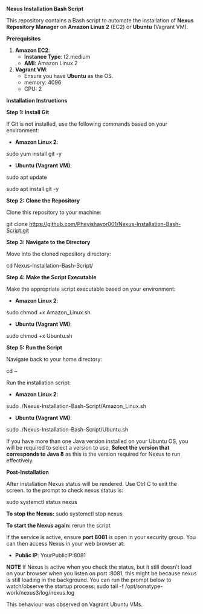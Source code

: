 **Nexus Installation Bash Script**

This repository contains a Bash script to automate the installation of **Nexus Repository Manager** on **Amazon Linux 2** (EC2) or **Ubuntu** (Vagrant VM).

**Prerequisites**

1. **Amazon EC2**:
   - **Instance Type**: t2.medium
   - **AMI**: Amazon Linux 2
2. **Vagrant VM**:
   - Ensure you have **Ubuntu** as the OS.
   - memory: 4096
   - CPU: 2

**Installation Instructions**

**Step 1: Install Git**

If Git is not installed, use the following commands based on your environment:

- **Amazon Linux 2**:

sudo yum install git -y

- **Ubuntu (Vagrant VM)**:

sudo apt update

sudo apt install git -y

**Step 2: Clone the Repository**

Clone this repository to your machine:

git clone <https://github.com/Pheyishayor001/Nexus-Installation-Bash-Script.git>

**Step 3: Navigate to the Directory**

Move into the cloned repository directory:

cd Nexus-Installation-Bash-Script/

**Step 4: Make the Script Executable**

Make the appropriate script executable based on your environment:

- **Amazon Linux 2**:

sudo chmod +x Amazon_Linux.sh

- **Ubuntu (Vagrant VM)**:

sudo chmod +x Ubuntu.sh

**Step 5: Run the Script**

Navigate back to your home directory:

cd ~

Run the installation script:

- **Amazon Linux 2**:

sudo ./Nexus-Installation-Bash-Script/Amazon_Linux.sh

- **Ubuntu (Vagrant VM)**:

sudo ./Nexus-Installation-Bash-Script/Ubuntu.sh

If you have more than one Java version installed on your Ubuntu OS, 
you will be required to select a version to use, **Select the version that 
corresponds to Java 8** as this is the version required for Nexus to run effectively.

**Post-Installation**

After installation Nexus status will be rendered. Use Ctrl C to exit the screen.
to the prompt to check nexus status is:

sudo systemctl status nexus

**To stop the Nexus:**
sudo systemctl stop nexus

**To start the Nexus again:**
rerun the script

If the service is active, ensure **port 8081** is open in your security group. You can then access Nexus in your web browser at:

- **Public IP**: YourPublicIP:8081

**NOTE**
If Nexus is active when you check the status, but it still doesn't load on your browser when you listen on port :8081, this might be because nexus is still loading in the background. 
You can run the prompt below to watch/observe the startup process:
sudo tail -f /opt/sonatype-work/nexus3/log/nexus.log

This behaviour was observed on Vagrant Ubuntu VMs.

